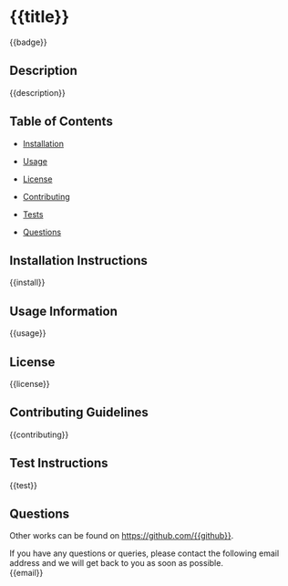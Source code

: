# {{title}}
{{badge}}

## Description

{{description}}

## Table of Contents 

* [Installation](#installation-instructions)

* [Usage](#usage-information)

* [License](#license)

* [Contributing](#contributing-guidelines)

* [Tests](#test-instructions)

* [Questions](#questions)

## Installation Instructions

{{install}}

## Usage Information

{{usage}}

## License

{{license}}
  
## Contributing Guidelines

{{contributing}}

## Test Instructions

{{test}}

## Questions

Other works can be found on https://github.com/{{github}}.

If you have any questions or queries, please contact the following email address and we will get back to you as soon as possible.  
{{email}}



